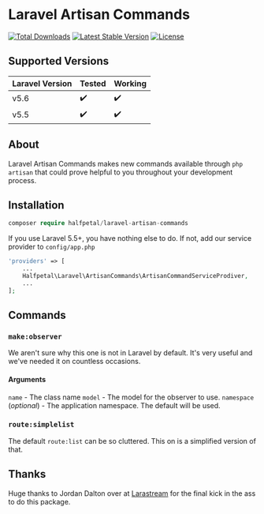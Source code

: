 # Laravel Artisan Commands
[![Total Downloads](https://poser.pugx.org/halfpetal/laravel-artisan-commands/downloads)](https://packagist.org/packages/halfpetal/laravel-artisan-commands)
[![Latest Stable Version](https://poser.pugx.org/halfpetal/laravel-artisan-commands/version)](https://packagist.org/packages/halfpetal/laravel-artisan-commands)
[![License](https://poser.pugx.org/halfpetal/laravel-artisan-commands/license)](https://packagist.org/packages/halfpetal/laravel-artisan-commands)

## Supported Versions
| Laravel Version 	| Tested            	| Working           	|
|-----------------	|-------------------	|-------------------	|
| v5.6            	| :heavy_check_mark: 	| :heavy_check_mark: 	|
| v5.5            	| :heavy_check_mark: 	| :heavy_check_mark: 	|

## About
Laravel Artisan Commands makes new commands available through `php artisan` that could prove helpful to you throughout your development process.

## Installation
```php
composer require halfpetal/laravel-artisan-commands
```

If you use Laravel 5.5+, you have nothing else to do. If not, add our service provider to `config/app.php`
```php
'providers' => [
    ...
    Halfpetal\Laravel\ArtisanCommands\ArtisanCommandServiceProdiver,
    ...
];
```

## Commands

### `make:observer`
We aren't sure why this one is not in Laravel by default. It's very useful and we've needed it on countless occasions.

#### Arguments
`name` - The class name
`model` - The model for the observer to use.
`namespace` (_optional_) - The application namespace. The default will be used.

### `route:simplelist`
The default `route:list` can be so cluttered. This on is a simplified version of that.


## Thanks
Huge thanks to Jordan Dalton over at [Larastream](https://larastream.com) for the final kick in the ass to do this package.